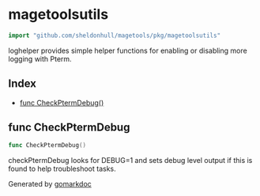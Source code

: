 <!-- Code generated by gomarkdoc. DO NOT EDIT -->

# magetoolsutils

```go
import "github.com/sheldonhull/magetools/pkg/magetoolsutils"
```

loghelper provides simple helper functions for enabling or disabling more logging with Pterm.

## Index

- [func CheckPtermDebug()](<#func-checkptermdebug>)


## func CheckPtermDebug

```go
func CheckPtermDebug()
```

checkPtermDebug looks for DEBUG=1 and sets debug level output if this is found to help troubleshoot tasks.



Generated by [gomarkdoc](<https://github.com/princjef/gomarkdoc>)
